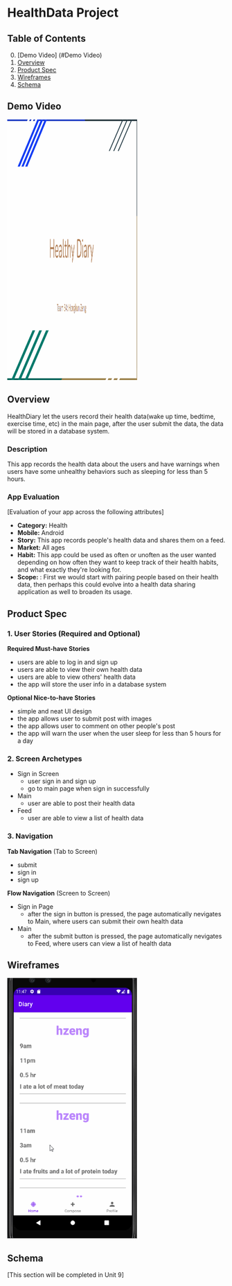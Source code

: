 HealthData Project 
===


## Table of Contents
0. [Demo Video] (#Demo Video)
1. [Overview](#Overview)
2. [Product Spec](#Product-Spec)
3. [Wireframes](#Wireframes)
4. [Schema](#Schema)

## Demo Video

<img src="https://github.com/312hzeng/HealthDiary/blob/master/demo_vid.gif" height = 600 width=300>

## Overview
HealthDiary let the users record their health data(wake up time, bedtime, exercise time, etc) in the main page, after the user submit the data, the data will be stored in a database system.

### Description
This app records the health data about the users and have warnings when users have some unhealthy behaviors such as sleeping for less than 5 hours.

### App Evaluation
[Evaluation of your app across the following attributes]
- **Category:** Health
- **Mobile:** Android
- **Story:** This app records people's health data and shares them on a feed.
- **Market:** All ages
- **Habit:** This app could be used as often or unoften as the user wanted depending on how often they want to keep track of their health habits, and what exactly they're looking for.
- **Scope:** : First we would start with pairing people based on their health data, then perhaps this could evolve into a health data sharing application as well to broaden its usage. 

## Product Spec

### 1. User Stories (Required and Optional)

**Required Must-have Stories**

* users are able to log in and sign up
* users are able to view their own health data
* users are able to view others' health data
* the app will store the user info in a database system

**Optional Nice-to-have Stories**

* simple and neat UI design
* the app allows user to submit post with images
* the app allows user to comment on other people's post
* the app will warn the user when the user sleep for less than 5 hours for a day

### 2. Screen Archetypes

* Sign in Screen
   * user sign in and sign up
   * go to main page when sign in successfully
* Main
   * user are able to post their health data
* Feed
   * user are able to view a list of health data

### 3. Navigation

**Tab Navigation** (Tab to Screen)

* submit
* sign in
* sign up

**Flow Navigation** (Screen to Screen)

* Sign in Page
   * after the sign in button is pressed, the page automatically nevigates to Main, where users can submit their own health data
* Main
   * after the submit button is pressed, the page automatically nevigates to Feed, where users can view a list of health data

## Wireframes
<img src="https://github.com/312hzeng/HealthDiary/blob/master/walkthrough.gif" height = 600 width=300>

## Schema 
[This section will be completed in Unit 9]

